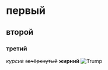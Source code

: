 # первый
## второй
### третий
*курсив*
~~зачёркнутый~~
**жирний**
![Trump](https://i.dailymail.co.uk/1s/2025/04/09/18/97046487-0-image-a-11_1744219868457.jpg)

